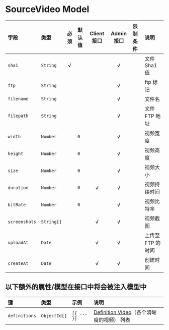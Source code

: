 # SourceVideo Model

字段          | 类型       | 必须 | 默认值   | Client 接口 | Admin 接口 | 限制条件    | 说明
:------------ | :--------- | :--: | :------- | :---------: | :--------: | :---------- | :----
`sha1`        | `String`   | √    |          |             | √          |             | 文件 Sha1 值
`ftp`         | `String`   |      |          |             | √          |             | ftp 标记
`filename`    | `String`   |      |          |             | √          |             | 文件名
`filepath`    | `String`   |      |          |             | √          |             | 文件 FTP 地址
`width`       | `Number`   |      | `0`      |             | √          |             | 视频宽度
`height`      | `Number`   |      | `0`      |             | √          |             | 视频高度
`size`        | `Number`   |      | `0`      |             | √          |             | 视频大小
`duration`    | `Number`   |      | `0`      | √           | √          |             | 视频持续时间
`bitRate`     | `Number`   |      | `0`      |             | √          |             | 视频比特率
`screenshots` | `String[]` |      |          | √           | √          |             | 视频截图
`uploadAt`    | `Date`     |      |          | √           | √          |             | 上传至 FTP 的时间
`createAt`    | `Date`     |      |          | √           | √          |             | 创建时间

## 以下额外的属性/模型在接口中将会被注入模型中

键            | 类型         | 示例        | 说明
:------------ | :----------- | :---------- | :------------------
`definitions` | `ObjectId[]` | `[{ ... }]` | [Definition Video][definition-video-model]（各个清晰度的视频） 列表

[definition-video-model]: ./definition-video.md
